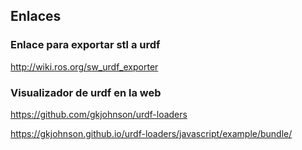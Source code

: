 ## Enlaces

### Enlace para exportar stl a urdf

http://wiki.ros.org/sw_urdf_exporter

### Visualizador de urdf en la web

https://github.com/gkjohnson/urdf-loaders

https://gkjohnson.github.io/urdf-loaders/javascript/example/bundle/